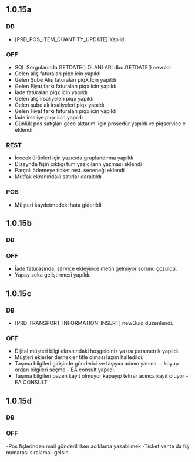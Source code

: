 ## 1.0.15a
### DB
- [PRD_POS_ITEM_QUANTITY_UPDATE] Yapıldı.

### OFF
- SQL Sorgularında GETDATE() OLANLARI dbo.GETDATE() cevrıldı
- Gelen alış faturaları piqx icin yapıldı
- Gelen Şube Alış faturaları piqX İçin yapıldı
- Gelen Fiyat farkı faturaları piqx icin yapıldı
- İade faturaları piqx icin yapıldı
- Gelen alış irsaliyeleri piqx yapıldı
- Gelen şube alı irsaliyeleri piqx yapıldı
- Gelen Fiyat farkı faturaları piqx icin yapıldı
- İade irsaliye piqx icin yapıldı
- Günlük pos satışları gece aktarımı için prosedür yapıldı ve piqservice e eklendi.

### REST 
- İcecek ürünleri için yazıcıda gruplandırma yapıldı
- Dizaynda fişin cıktıgı tüm yazıcıların yazması eklendi
- Parçalı ödemeye ticket rest. seceneği eklendi
- Mutfak ekranındaki satırlar daraltıldı
### POS
- Müşteri kaydetmedeki hata giderildi

## 1.0.15b
### DB


### OFF
- İade faturasında, service ekleyince metin gelmiyor sorunu çözüldü.
- Yapay zeka geliştirmesi yapıldı.

## 1.0.15c
### DB
- [PRD_TRANSPORT_INFORMATION_INSERT] newGuid düzenlendi.

### OFF
- Dijital müşteri bilgi ekranındaki hoşgeldiniz yazısı parametrik yapıldı.
- Müşteri eklerler dernekler title olması lazım halledildi.
- Taşıma bilgileri girişinde gönderici ve taşıyıcı adının yanına ... koyup ordan bilgileri seçme - EA consult yapıldı.
- Taşıma bilgileri bazen kayıt olmuyor kapayıp tekrar acınca kayıt oluyor - EA CONSULT

## 1.0.15d
### DB



### OFF
-Pos fişlerinden mail gönderilirken acıklama yazabilmek
-Ticket vente da fiş numarası sıralamalı gelsin